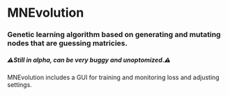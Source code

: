 # MNEvolution

### Genetic learning algorithm based on generating and mutating nodes that are guessing matricies.

##### ⚠Still in alpha, can be very buggy and unoptomized.⚠️

MNEvolution includes a GUI for training and monitoring loss and adjusting settings.



